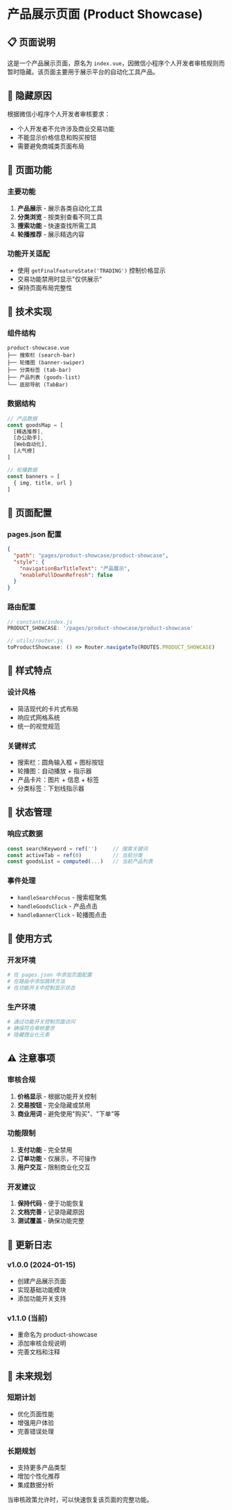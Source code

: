 # 产品展示页面 (Product Showcase)

## 📋 页面说明

这是一个产品展示页面，原名为 `index.vue`，因微信小程序个人开发者审核规则而暂时隐藏。该页面主要用于展示平台的自动化工具产品。

## 🚫 隐藏原因

根据微信小程序个人开发者审核要求：
- 个人开发者不允许涉及商业交易功能
- 不能显示价格信息和购买按钮
- 需要避免商城类页面布局

## 🎯 页面功能

### 主要功能
1. **产品展示** - 展示各类自动化工具
2. **分类浏览** - 按类别查看不同工具
3. **搜索功能** - 快速查找所需工具
4. **轮播推荐** - 展示精选内容

### 功能开关适配
- 使用 `getFinalFeatureState('TRADING')` 控制价格显示
- 交易功能禁用时显示"仅供展示"
- 保持页面布局完整性

## 🔧 技术实现

### 组件结构
```
product-showcase.vue
├── 搜索栏 (search-bar)
├── 轮播图 (banner-swiper)  
├── 分类标签 (tab-bar)
├── 产品列表 (goods-list)
└── 底部导航 (TabBar)
```

### 数据结构
```javascript
// 产品数据
const goodsMap = [
  [精选推荐],
  [办公助手], 
  [Web自动化],
  [人气榜]
]

// 轮播数据
const banners = [
  { img, title, url }
]
```

## 📱 页面配置

### pages.json 配置
```json
{
  "path": "pages/product-showcase/product-showcase",
  "style": {
    "navigationBarTitleText": "产品展示",
    "enablePullDownRefresh": false
  }
}
```

### 路由配置
```javascript
// constants/index.js
PRODUCT_SHOWCASE: '/pages/product-showcase/product-showcase'

// utils/router.js  
toProductShowcase: () => Router.navigateTo(ROUTES.PRODUCT_SHOWCASE)
```

## 🎨 样式特点

### 设计风格
- 简洁现代的卡片式布局
- 响应式网格系统
- 统一的视觉规范

### 关键样式
- 搜索栏：圆角输入框 + 图标按钮
- 轮播图：自动播放 + 指示器
- 产品卡片：图片 + 信息 + 标签
- 分类标签：下划线指示器

## 🔄 状态管理

### 响应式数据
```javascript
const searchKeyword = ref('')     // 搜索关键词
const activeTab = ref(0)          // 当前分类
const goodsList = computed(...)   // 当前产品列表
```

### 事件处理
- `handleSearchFocus` - 搜索框聚焦
- `handleGoodsClick` - 产品点击
- `handleBannerClick` - 轮播图点击

## 🚀 使用方式

### 开发环境
```bash
# 在 pages.json 中添加页面配置
# 在路由中添加跳转方法
# 在功能开关中控制显示状态
```

### 生产环境
```bash
# 通过功能开关控制页面访问
# 确保符合审核要求
# 隐藏商业化元素
```

## ⚠️ 注意事项

### 审核合规
1. **价格显示** - 根据功能开关控制
2. **交易按钮** - 完全隐藏或禁用
3. **商业用词** - 避免使用"购买"、"下单"等

### 功能限制
1. **支付功能** - 完全禁用
2. **订单功能** - 仅展示，不可操作
3. **用户交互** - 限制商业化交互

### 开发建议
1. **保持代码** - 便于功能恢复
2. **文档完善** - 记录隐藏原因
3. **测试覆盖** - 确保功能完整

## 📝 更新日志

### v1.0.0 (2024-01-15)
- 创建产品展示页面
- 实现基础功能模块
- 添加功能开关支持

### v1.1.0 (当前)
- 重命名为 product-showcase
- 添加审核合规说明
- 完善文档和注释

## 🔮 未来规划

### 短期计划
- 优化页面性能
- 增强用户体验
- 完善错误处理

### 长期规划
- 支持更多产品类型
- 增加个性化推荐
- 集成数据分析

当审核政策允许时，可以快速恢复该页面的完整功能。
